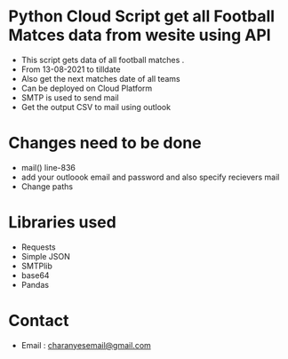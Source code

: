# Python Cloud Script get all Football Matces data from wesite using API

- This script gets data of all football matches .
- From 13-08-2021 to tilldate
- Also get the next matches date of all teams
- Can be deployed on Cloud Platform
- SMTP is used to send mail
- Get the output CSV to mail using outlook



# Changes need to be done

- mail()  line-836 
- add your outloook email and password and also specify recievers mail
- Change paths

# Libraries used 

- Requests
- Simple JSON
- SMTPlib
- base64
- Pandas

# Contact
- Email : charanyesemail@gmail.com
